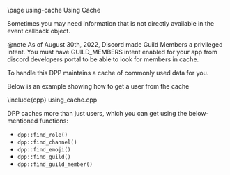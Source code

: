 \page using-cache Using Cache

Sometimes you may need information that is not directly available in the event callback object.

@note As of August 30th, 2022, Discord made Guild Members a privileged intent. You must have GUILD_MEMBERS intent enabled for your app from discord developers portal to be able to look for members in cache.

To handle this DPP maintains a cache of commonly used data for you.

Below is an example showing how to get a user from the cache

\include{cpp} using_cache.cpp 

DPP caches more than just users, which you can get using the below-mentioned functions:
- `dpp::find_role()`
- `dpp::find_channel()`
- `dpp::find_emoji()`
- `dpp::find_guild()`
- `dpp::find_guild_member()`